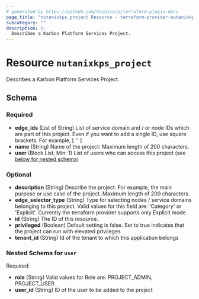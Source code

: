 ```yaml
---
# generated by https://github.com/hashicorp/terraform-plugin-docs
page_title: "nutanixkps_project Resource - terraform-provider-nutanixkps"
subcategory: ""
description: |-
  Describes a Karbon Platform Services Project.
---
```


# Resource `nutanixkps_project`

Describes a Karbon Platform Services Project.



<!-- schema generated by tfplugindocs -->
## Schema

### Required

- **edge_ids** (List of String) List of service domain and / or node IDs which are part of this project. 
				Even if you want to add a single ID, use square brackets. For example, [ '<svc domain id>' ]
- **name** (String) Name of the project: Maximum length of 200 characters.
- **user** (Block List, Min: 1) List of users who can access this project (see [below for nested schema](#nestedblock--user))

### Optional

- **description** (String) Describe the project. For example, the main purpose or use case of the project.
				Maximum length of 200 characters.
- **edge_selector_type** (String) Type for selecting nodes / service domains belonging to this project. 
				Valid values for this field are: 'Category' or 'Explicit'.
				Currently the terraform provider supports only Explicit mode.
- **id** (String) The ID of this resource.
- **privileged** (Boolean) Default setting is false. 
				Set to true indicates that the project can run with elevated privileges
- **tenant_id** (String) Id of the tenant to which this application belongs

<a id="nestedblock--user"></a>
### Nested Schema for `user`

Required:

- **role** (String) Valid values for Role are: PROJECT_ADMIN, PROJECT_USER
- **user_id** (String) ID of the user to be added to the project


